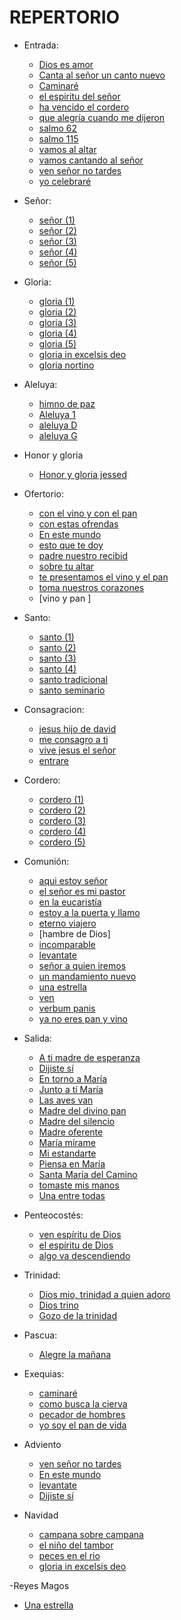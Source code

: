 # REPERTORIO

- Entrada:

  - [Dios es amor](entrada/dios_es_amor.md)
  - [Canta al señor un canto nuevo](entrada/canta_al_senor_un_canto_nuevo.md)
  - [Caminaré](exequias/caminare.md)
  - [el espiritu del señor](entrada/el_espiritu_del_senior.md)
  - [ha vencido el cordero](entrada/ha_vencido_el_cordero.md)
  - [que alegría cuando me dijeron](entrada/que_alegria_cuando_me_dijeron.md)
  - [salmo 62](entrada/salmo_62.md)
  - [salmo 115](entrada/salmo_115.md)
  - [vamos al altar](entrada/vamos_al_altar.md)
  - [vamos cantando al señor](entrada/vamos_cantando_al_senior.md)
  - [ven señor no tardes](entrada/ven_senior_no_tardes.md)
  - [yo celebraré](entrada/yo_celebrare.md)

- Señor:

  - [señor (1)](senior_ten_piedad/senior_1.md)
  - [señor (2)](senior_ten_piedad/senior_2.md)
  - [señor (3)](senior_ten_piedad/senior_3.md)
  - [señor (4)](senior_ten_piedad/senior_4.md)
  - [señor (5)](senior_ten_piedad/senior_5.md)

- Gloria:

  - [gloria (1)](gloria/gloria_1.md)
  - [gloria (2)](gloria/gloria_2.md)
  - [gloria (3)](gloria/gloria_3.md)
  - [gloria (4)](gloria/gloria_4.md)
  - [gloria (5)](gloria/gloria_5.md)
  - [gloria in excelsis deo](gloria/Gloria_in_excelsis_deo.md)
  - [gloria nortino](gloria/gloria_nortino.md)

- Aleluya:

  - [himno de paz](aleluya/himno_de_paz.md)
  - [Aleluya 1](aleluya/aleluya_1.md)
  - [aleluya D](aleluya/aleluya_d.md)
  - [aleluya G](aleluya/aleluya_g.md)

- Honor y gloria

  - [Honor y gloria jessed](honor_y_gloria/honor_y_gloria_1.md)

- Ofertorio:

  - [con el vino y con el pan](ofertorio/con_el_vino_y_con_el_pan.md)
  - [con estas ofrendas](ofertorio/con_estas_ofrendas.md)
  - [En este mundo](ofertorio/en_este_mundo.md)
  - [esto que te doy](ofertorio/esto_que_te_doy.md)
  - [padre nuestro recibid](ofertorio/padre_nuestro_recibid.md)
  - [sobre tu altar](ofertorio/sobre_tu_altar.md)
  - [te presentamos el vino y el pan](ofertorio/te_presentamos_el_vino_y_el_pan.md)
  - [toma nuestros corazones](ofertorio/toma_nuestros_corazones.md)
  - [vino y pan ]

- Santo:

  - [santo (1)](santo/santo_1.md)
  - [santo (2)](santo/santo_2.md)
  - [santo (3)](santo/santo_3.md)
  - [santo (4)](santo/santo_4.md)
  - [santo tradicional](santo/santo_tradicional.md)
  - [santo seminario](santo/santo.md)

- Consagracion:

  - [jesus hijo de david](consagracion/jesus_hijo_de_david.md)
  - [me consagro a ti](consagracion/me_consagro_a_ti.md)
  - [vive jesus el señor](consagracion/vive_jesus_el_senior.md)
  - [entrare](consagracion/entrare.md)

- Cordero:

  - [cordero (1)](cordero/cordero_1.md)
  - [cordero (2)](cordero/cordero_2.md)
  - [cordero (3)](cordero/cordero_3.md)
  - [cordero (4)](cordero/cordero_4.md)
  - [cordero (5)](cordero/cordero_5.md)

- Comunión:

  - [aqui estoy señor](comunion/aqui_estoy_senior.md)
  - [el señor es mi pastor](comunion/el_senior_es_mi_pastor.md)
  - [en la eucaristía](comunion/en_la_eucaristia.md)
  - [estoy a la puerta y llamo](comunion/estoy_a_la_puerta_y_llamo.md)
  - [eterno viajero](comunion/eterno_viajero.md)
  - [hambre de Dios]
  - [incomparable](comunion/incomparable.md)
  - [levantate](comunion/levantate.md)
  - [señor a quien iremos](comunion/senior_a_quien_iremos.md)
  - [un mandamiento nuevo](comunion/un_mandamiento_nuevo.md)
  - [una estrella](comunion/una_estrella.md)
  - [ven](comunion/ven.md)
  - [verbum panis](comunion/verbum_panis.md)
  - [ya no eres pan y vino](comunion/ya_no_eres_pan_y_vino.md)

- Salida:

  - [A ti madre de esperanza](salida/a_ti_madre_de_esperanza.md)
  - [Dijiste sí](salida/dijiste_si.md)
  - [En torno a María](salida/en_torno_a_maria.md)
  - [Junto a tí María](salida/junto_a_ti_maria.md)
  - [Las aves van](salida/las_aves_van.md)
  - [Madre del divino pan](salida/madre_del_divino_pan.md)
  - [Madre del silencio](salida/madre_del_silencio.md)
  - [Madre oferente](salida/madre_oferente.md)
  - [María mírame](salida/maria_mirame.md)
  - [Mi estandarte](salida/mi_estandarte.md)
  - [Piensa en María](salida/piensa_en_maria.md)
  - [Santa María del Camino](salida/santa_maria_del_camino.md)
  - [tomaste mis manos](salida/tomaste_mis_manos.md)
  - [Una entre todas](salida/una_entre_todas.md)

- Penteocostés:

  - [ven espíritu de Dios](pentecostes/ven_espiritu_de_dios.md)
  - [el espíritu de Dios](pentecostes/el_espiritu_de_dios.md)
  - [algo va descendiendo](pentecostes/algo_va_descendiendo.md)

- Trinidad:

  - [Dios mio, trinidad a quien adoro](trinidad/trinidad_a_quien_adoro.md)
  - [Dios trino](trinidad/dios_trino.md)
  - [Gozo de la trinidad](trinidad/gozo_de_la_trinidad.md)

- Pascua:

  - [Alegre la mañana](pascua/alegre_la_maniana.md)

- Exequias:

  - [caminaré](exequias/caminare.md)
  - [como busca la cierva](exequias/ofertorio.md)
  - [pecador de hombres](exequias/salida.md)
  - [yo soy el pan de vida](exequias/yo_soy_el_pan_de_vida.md)

- Adviento

  - [ven señor no tardes](entrada/ven_senior_no_tardes.md)
  - [En este mundo](ofertorio/en_este_mundo.md)
  - [levantate](comunion/levantate.md)
  - [Dijiste sí](salida/dijiste_si.md)

- Navidad
  - [campana sobre campana](villancicos/Campana_sobre_campana.md)
  - [el niño del tambor](villancicos/El_ninio_del_tambor.md)
  - [peces en el rio](villancicos/Peces_en_el_rio.md)
  - [gloria in excelsis deo](gloria/Gloria_in_excelsis_deo.md)

-Reyes Magos

- [Una estrella](comunion/una_estrella.md)
